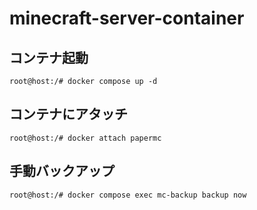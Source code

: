 # minecraft-server-container

## コンテナ起動
```console
root@host:/# docker compose up -d
```
## コンテナにアタッチ
```console
root@host:/# docker attach papermc
```
## 手動バックアップ
```console
root@host:/# docker compose exec mc-backup backup now
```
